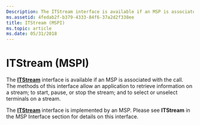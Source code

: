 ```yaml
---
Description: The ITStream interface is available if an MSP is associated with the call. The methods of this interface allow an application to retrieve information on a stream; to start, pause, or stop the stream; and to select or unselect terminals on a stream.
ms.assetid: 4fedab2f-b379-4333-84f6-37a2d2f338ee
title: ITStream (MSPI)
ms.topic: article
ms.date: 05/31/2018
---
```


# ITStream (MSPI)

The [**ITStream**](https://msdn.microsoft.com/library/ms732390(v=VS.85).aspx) interface is available if an MSP is associated with the call. The methods of this interface allow an application to retrieve information on a stream; to start, pause, or stop the stream; and to select or unselect terminals on a stream.

The [**ITStream**](https://msdn.microsoft.com/library/ms732390(v=VS.85).aspx) interface is implemented by an MSP. Please see **ITStream** in the MSP Interface section for details on this interface.

 

 



